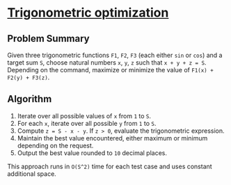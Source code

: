 # [Trigonometric optimization](https://www.spoj.com/problems/TRIOPT/)

## Problem Summary
Given three trigonometric functions `F1`, `F2`, `F3` (each either `sin` or `cos`) and a target sum `S`, choose natural numbers `x`, `y`, `z` such that `x + y + z = S`.  Depending on the command, maximize or minimize the value of `F1(x) + F2(y) + F3(z)`.

## Algorithm
1. Iterate over all possible values of `x` from `1` to `S`.
2. For each `x`, iterate over all possible `y` from `1` to `S`.
3. Compute `z = S - x - y`. If `z > 0`, evaluate the trigonometric expression.
4. Maintain the best value encountered, either maximum or minimum depending on the request.
5. Output the best value rounded to `10` decimal places.

This approach runs in `O(S^2)` time for each test case and uses constant additional space.

